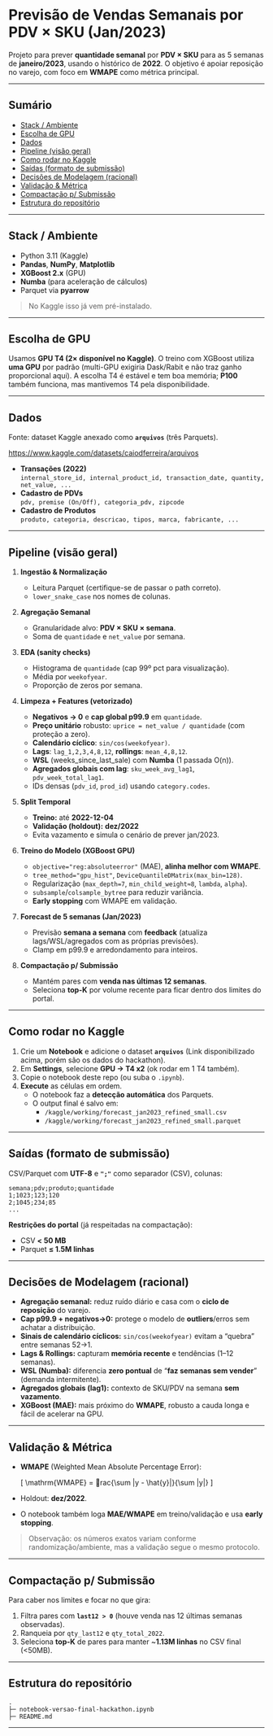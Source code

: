 # Previsão de Vendas Semanais por PDV × SKU (Jan/2023)

Projeto para prever **quantidade semanal** por **PDV × SKU** para as 5 semanas de **janeiro/2023**, usando o histórico de **2022**. O objetivo é apoiar reposição no varejo, com foco em **WMAPE** como métrica principal.

---

## Sumário
- [Stack / Ambiente](#stack--ambiente)
- [Escolha de GPU](#escolha-de-gpu)
- [Dados](#dados)
- [Pipeline (visão geral)](#pipeline-visão-geral)
- [Como rodar no Kaggle](#como-rodar-no-kaggle)
- [Saídas (formato de submissão)](#saídas-formato-de-submissão)
- [Decisões de Modelagem (racional)](#decisões-de-modelagem-racional)
- [Validação & Métrica](#validação--métrica)
- [Compactação p/ Submissão](#compactação-p-submissão)
- [Estrutura do repositório](#estrutura-do-repositório)

---

## Stack / Ambiente

- Python 3.11 (Kaggle)
- **Pandas**, **NumPy**, **Matplotlib**
- **XGBoost 2.x** (GPU)
- **Numba** (para aceleração de cálculos)
- Parquet via **pyarrow**

> No Kaggle isso já vem pré-instalado.

---

## Escolha de GPU

Usamos **GPU T4 (2× disponível no Kaggle)**. O treino com XGBoost utiliza **uma GPU** por padrão (multi-GPU exigiria Dask/Rabit e não traz ganho proporcional aqui). A escolha T4 é estável e tem boa memória; **P100** também funciona, mas mantivemos T4 pela disponibilidade.

---

## Dados

Fonte: dataset Kaggle anexado como **`arquivos`** (três Parquets).

https://www.kaggle.com/datasets/caiodferreira/arquivos

- **Transações (2022)**  
  `internal_store_id, internal_product_id, transaction_date, quantity, net_value, ...`
- **Cadastro de PDVs**  
  `pdv, premise (On/Off), categoria_pdv, zipcode`
- **Cadastro de Produtos**  
  `produto, categoria, descricao, tipos, marca, fabricante, ...`


---

## Pipeline (visão geral)

1. **Ingestão & Normalização**
   - Leitura Parquet (certifique-se de passar o path correto).
   - `lower_snake_case` nos nomes de colunas.

2. **Agregação Semanal**
   - Granularidade alvo: **PDV × SKU × semana**.
   - Soma de `quantidade` e `net_value` por semana.

3. **EDA (sanity checks)**
   - Histograma de `quantidade` (cap 99º pct para visualização).
   - Média por `weekofyear`.
   - Proporção de zeros por semana.

4. **Limpeza + Features (vetorizado)**
   - **Negativos → 0** e **cap global p99.9** em `quantidade`.
   - **Preço unitário** robusto: `uprice = net_value / quantidade` (com proteção a zero).
   - **Calendário cíclico**: `sin/cos(weekofyear)`.
   - **Lags**: `lag_1,2,3,4,8,12`, **rollings**: `mean_4,8,12`.
   - **WSL** (weeks_since_last_sale) com **Numba** (1 passada O(n)).
   - **Agregados globais com lag**: `sku_week_avg_lag1`, `pdv_week_total_lag1`.
   - IDs densas (`pdv_id`, `prod_id`) usando `category.codes`.

5. **Split Temporal**
   - **Treino:** até **2022-12-04**  
   - **Validação (holdout):** **dez/2022**  
   - Evita vazamento e simula o cenário de prever jan/2023.

6. **Treino do Modelo (XGBoost GPU)**
   - `objective="reg:absoluteerror"` (MAE), **alinha melhor com WMAPE**.
   - `tree_method="gpu_hist"`, `DeviceQuantileDMatrix(max_bin=128)`.
   - Regularização (`max_depth=7`, `min_child_weight≈8`, `lambda`, `alpha`).
   - `subsample`/`colsample_bytree` para reduzir variância.
   - **Early stopping** com WMAPE em validação.

7. **Forecast de 5 semanas (Jan/2023)**
   - Previsão **semana a semana** com **feedback** (atualiza lags/WSL/agregados com as próprias previsões).
   - Clamp em p99.9 e arredondamento para inteiros.

8. **Compactação p/ Submissão**
   - Mantém pares com **venda nas últimas 12 semanas**.
   - Seleciona **top-K** por volume recente para ficar dentro dos limites do portal.

---

## Como rodar no Kaggle

1. Crie um **Notebook** e adicione o dataset **`arquivos`** (Link disponibilizado acima, porém são os dados do hackathon).  
2. Em **Settings**, selecione **GPU → T4 x2** (ok rodar em 1 T4 também).  
3. Copie o notebook deste repo (ou suba o `.ipynb`).  
4. **Execute** as células em ordem.  
   - O notebook faz a **detecção automática** dos Parquets.  
   - O output final é salvo em:
     - `/kaggle/working/forecast_jan2023_refined_small.csv`  
     - `/kaggle/working/forecast_jan2023_refined_small.parquet`

---

## Saídas (formato de submissão)

CSV/Parquet com **UTF-8** e **`";"`** como separador (CSV), colunas:

```
semana;pdv;produto;quantidade
1;1023;123;120
2;1045;234;85
...
```

**Restrições do portal** (já respeitadas na compactação):
- CSV **< 50 MB**
- Parquet **≤ 1.5M linhas**

---

## Decisões de Modelagem (racional)

- **Agregação semanal:** reduz ruído diário e casa com o **ciclo de reposição** do varejo.
- **Cap p99.9 + negativos→0:** protege o modelo de **outliers**/erros sem achatar a distribuição.
- **Sinais de calendário cíclicos:** `sin/cos(weekofyear)` evitam a “quebra” entre semanas 52→1.
- **Lags & Rollings:** capturam **memória recente** e tendências (1–12 semanas).
- **WSL (Numba):** diferencia **zero pontual** de “**faz semanas sem vender**” (demanda intermitente).
- **Agregados globais (lag1):** contexto de SKU/PDV na semana **sem vazamento**.
- **XGBoost (MAE):** mais próximo do **WMAPE**, robusto a cauda longa e fácil de acelerar na GPU.

---

## Validação & Métrica

- **WMAPE** (Weighted Mean Absolute Percentage Error):
  
  \[ \mathrm{WMAPE} = rac{\sum |y - \hat{y}|}{\sum |y|} \]

- Holdout: **dez/2022**.  
- O notebook também loga **MAE/WMAPE** em treino/validação e usa **early stopping**.

> Observação: os números exatos variam conforme randomização/ambiente, mas a validação segue o mesmo protocolo.

---

## Compactação p/ Submissão

Para caber nos limites e focar no que gira:
1. Filtra pares com **`last12 > 0`** (houve venda nas 12 últimas semanas observadas).  
2. Ranqueia por `qty_last12` e `qty_total_2022`.  
3. Seleciona **top-K** de pares para manter ~**1.13M linhas** no CSV final (<50MB).

---

## Estrutura do repositório

```
.
├─ notebook-versao-final-hackathon.ipynb 
├─ README.md                              

```

---